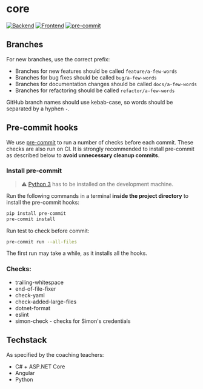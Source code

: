 # core

[![Backend](https://github.com/htl-grieskirchen-core/core/actions/workflows/backend.yml/badge.svg)](https://github.com/htl-grieskirchen-core/core/actions/workflows/backend.yml)
[![Frontend](https://github.com/htl-grieskirchen-core/core/actions/workflows/frontend.yml/badge.svg)](https://github.com/htl-grieskirchen-core/core/actions/workflows/frontend.yml)
[![pre-commit](https://github.com/htl-grieskirchen-core/core/actions/workflows/pre-commit.yml/badge.svg)](https://github.com/htl-grieskirchen-core/core/actions/workflows/pre-commit.yml)

## Branches

For new branches, use the correct prefix:

- Branches for new features should be called `feature/a-few-words`
- Branches for bug fixes should be called `bug/a-few-words`
- Branches for documentation changes should be called `docs/a-few-words`
- Branches for refactoring should be called `refactor/a-few-words`

GitHub branch names should use kebab-case, so words should be separated by a hyphen `-`.

## Pre-commit hooks

We use [pre-commit](https://pre-commit.com/) to run a number of checks before each commit.
These checks are also run on CI. It is strongly recommended to install pre-commit as described below to **avoid
unnecessary cleanup commits**.

### Install pre-commit

> ⚠ [Python 3](https://www.python.org/downloads/windows/) has to be installed on the development machine.

Run the following commands in a terminal **inside the project directory** to install the pre-commit hooks:

```bash
pip install pre-commit
pre-commit install
```

Run test to check before commit:

```bash
pre-commit run --all-files
```

The first run may take a while, as it installs all the hooks.

### Checks:

- trailing-whitespace
- end-of-file-fixer
- check-yaml
- check-added-large-files
- dotnet-format
- eslint
- simon-check - checks for Simon's credentials

## Techstack

As specified by the coaching teachers:

- C# + ASP.NET Core
- Angular
- Python
